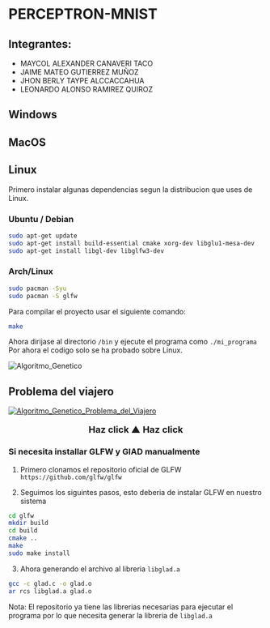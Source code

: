 # PERCEPTRON-MNIST

## Integrantes:
- MAYCOL ALEXANDER CANAVERI TACO
- JAIME MATEO GUTIERREZ MUÑOZ
- JHON BERLY TAYPE ALCCACCAHUA 
- LEONARDO ALONSO RAMIREZ QUIROZ

## Windows

## MacOS

## Linux

Primero instalar algunas dependencias segun la distribucion que uses de Linux.

### Ubuntu / Debian

```bash
sudo apt-get update
sudo apt-get install build-essential cmake xorg-dev libglu1-mesa-dev
sudo apt-get install libgl-dev libglfw3-dev
```

### Arch/Linux

```bash
sudo pacman -Syu
sudo pacman -S glfw
```

Para compilar el proyecto usar el siguiente comando:

```bash
make
```

Ahora dirijase al directorio `/bin` y ejecute el programa como `./mi_programa`
Por ahora el codigo solo se ha probado sobre Linux.

![Algoritmo_Genetico](./pictures/FirstAlgoritmoGen.png)

## Problema del viajero

[![Algoritmo_Genetico_Problema_del_Viajero](./pictures/AlgoritmoGen.png)](https://colab.research.google.com/drive/1vmpZAA0UFMOu1crGBipf6v4-MEBGyev-?usp=sharing)

<p style="text-align:center; font-size: 18px;font-weight:bold">Haz click ▲ Haz click</p>

### Si necesita installar GLFW y GlAD manualmente 

1. Primero clonamos el repositorio oficial de GLFW `https://github.com/glfw/glfw`

2. Seguimos los siguintes pasos, esto deberia de instalar GLFW en nuestro sistema

```bash
cd glfw
mkdir build
cd build
cmake ..
make
sudo make install
```
3. Ahora generando el archivo al libreria `libglad.a`

```bash
gcc -c glad.c -o glad.o
ar rcs libglad.a glad.o
```

Nota: El repositorio ya tiene las librerias necesarias para ejecutar el programa por lo que necesita generar la libreria de `libglad.a`

